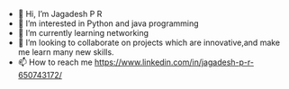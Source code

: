 - 👋 Hi, I’m Jagadesh P R
- 👀 I’m interested in Python and java programming
- 🌱 I’m currently learning networking
- 💞️ I’m looking to collaborate on projects which are innovative,and make me learn many new skills.
- 📫 How to reach me https://www.linkedin.com/in/jagadesh-p-r-650743172/

<!---
Jaga-3629/Jaga-3629 is a ✨ special ✨ repository because its `README.md` (this file) appears on your GitHub profile.
You can click the Preview link to take a look at your changes.
--->
